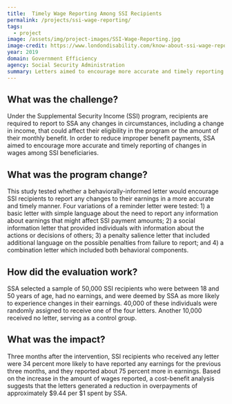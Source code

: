 ```yaml
---
title:  Timely Wage Reporting Among SSI Recipients
permalink: /projects/ssi-wage-reporting/
tags: 
  - project
image: /assets/img/project-images/SSI-Wage-Reporting.jpg
image-credit: https://www.londondisability.com/know-about-ssi-wage-reporting/
year: 2019
domain: Government Efficiency
agency: Social Security Administration
summary: Letters aimed to encourage more accurate and timely reporting of changes in wages among SSI beneficiaries
---
```

## What was the challenge?

Under the Supplemental Security Income (SSI) program, recipients are required to report to SSA any changes in circumstances, including a change in income, that could affect their eligibility in the program or the amount of their monthly benefit. In order to reduce improper benefit payments, SSA aimed to encourage more accurate and timely reporting of changes in wages among SSI beneficiaries.

## What was the program change?

This study tested whether a behaviorally-informed letter would encourage SSI recipients to report any changes to their earnings in a more accurate and timely manner. Four variations of a reminder letter were tested: 1) a basic letter with simple language about the need to report any information about earnings that might affect SSI payment amounts; 2) a social information letter that provided individuals with information about the actions or decisions of others; 3) a penalty salience letter that included additional language on the possible penalties from failure to report; and 4) a combination letter which included both behavioral components.

## How did the evaluation work?

SSA selected a sample of 50,000 SSI recipients who were between 18 and 50 years of age, had no earnings, and were deemed by SSA as more likely to experience changes in their earnings. 40,000 of these individuals were randomly assigned to receive one of the four letters. Another 10,000 received no letter, serving as a control group. 

## What was the impact?

Three months after the intervention, SSI recipients who received any letter were 34 percent  more likely to have reported any earnings for the previous three months, and they reported about 75 percent more in earnings. Based on the increase in the amount of wages reported, a cost-benefit analysis suggests that the letters generated a reduction in overpayments of approximately $9.44 per $1 spent by SSA.

